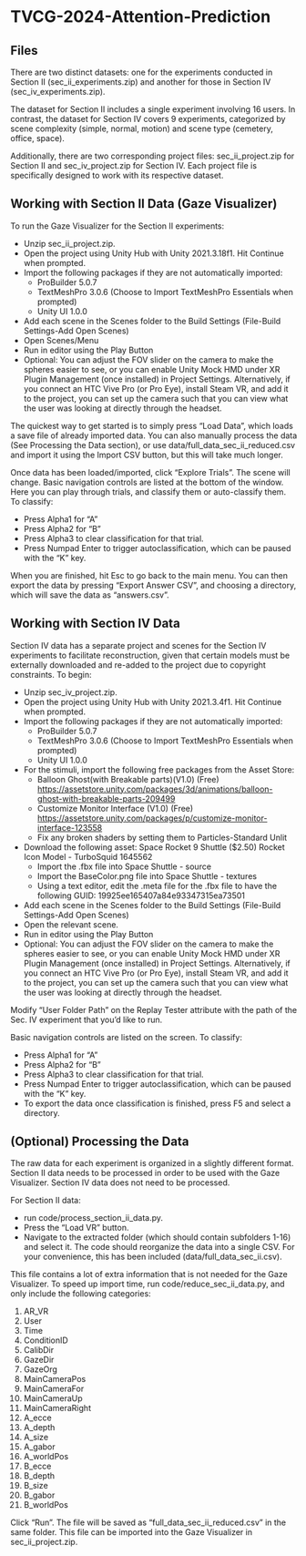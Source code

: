 # TVCG-2024-Attention-Prediction

## Files
There are two distinct datasets: one for the experiments conducted in Section II (sec_ii_experiments.zip) and another for those in Section IV (sec_iv_experiments.zip).

The dataset for Section II includes a single experiment involving 16 users. In contrast, the dataset for Section IV covers 9 experiments, categorized by scene complexity (simple, normal, motion) and scene type (cemetery, office, space).

Additionally, there are two corresponding project files: sec_ii_project.zip for Section II and sec_iv_project.zip for Section IV. Each project file is specifically designed to work with its respective dataset.

## Working with Section II Data (Gaze Visualizer)
To run the Gaze Visualizer for the Section II experiments:
- Unzip sec_ii_project.zip.
- Open the project using Unity Hub with Unity 2021.3.18f1. Hit Continue when prompted.
- Import the following packages if they are not automatically imported:
  - ProBuilder 5.0.7
  - TextMeshPro 3.0.6 (Choose to Import TextMeshPro Essentials when prompted)
  - Unity UI 1.0.0
- Add each scene in the Scenes folder to the Build Settings (File-Build Settings-Add Open Scenes)
- Open Scenes/Menu
- Run in editor using the Play Button
- Optional: You can adjust the FOV slider on the camera to make the spheres easier to see, or you can enable Unity Mock HMD under XR Plugin Management (once installed) in Project Settings. Alternatively, if you connect an HTC Vive Pro (or Pro Eye), install Steam VR, and add it to the project, you can set up the camera such that you can view what the user was looking at directly through the headset.

The quickest way to get started is to simply press “Load Data”, which loads a save file of already imported data. You can also manually process the data (See Processing the Data section), or use data/full_data_sec_ii_reduced.csv and import it using the Import CSV button, but this will take much longer.

Once data has been loaded/imported, click “Explore Trials”. The scene will change. Basic navigation controls are listed at the bottom of the window. Here you can play through trials, and classify them or auto-classify them.
To classify:
- Press Alpha1 for “A”
- Press Alpha2 for “B”
- Press Alpha3 to clear classification for that trial.
- Press Numpad Enter to trigger autoclassification, which can be paused with the “K” key.

When you are finished, hit Esc to go back to the main menu. You can then export the data by pressing “Export Answer CSV”, and choosing a directory, which will save the data as “answers.csv”.

## Working with Section IV Data
Section IV data has a separate project and scenes for the Section IV experiments to facilitate reconstruction, given that certain models must be externally downloaded and re-added to the project due to copyright constraints. To begin:
- Unzip sec_iv_project.zip.
- Open the project using Unity Hub with Unity 2021.3.4f1. Hit Continue when prompted.
- Import the following packages if they are not automatically imported:
  - ProBuilder 5.0.7
  - TextMeshPro 3.0.6 (Choose to Import TextMeshPro Essentials when prompted)
  - Unity UI 1.0.0
- For the stimuli, import the following free packages from the Asset Store:
  - Balloon Ghost(with Breakable parts)(V1.0) (Free) https://assetstore.unity.com/packages/3d/animations/balloon-ghost-with-breakable-parts-209499
  - Customize Monitor Interface (V1.0) (Free) https://assetstore.unity.com/packages/p/customize-monitor-interface-123558
  - Fix any broken shaders by setting them to Particles-Standard Unlit
- Download the following asset: Space Rocket 9 Shuttle ($2.50) Rocket Icon Model - TurboSquid 1645562
  - Import the .fbx file into Space Shuttle - source
  - Import the BaseColor.png file into Space Shuttle - textures
  - Using a text editor, edit the .meta file for the .fbx file to have the following GUID: 19925ee165407a84e93347315ea73501
- Add each scene in the Scenes folder to the Build Settings (File-Build Settings-Add Open Scenes)
- Open the relevant scene.
- Run in editor using the Play Button
- Optional: You can adjust the FOV slider on the camera to make the spheres easier to see, or you can enable Unity Mock HMD under XR Plugin Management (once installed) in Project Settings. Alternatively, if you connect an HTC Vive Pro (or Pro Eye), install Steam VR, and add it to the project, you can set up the camera such that you can view what the user was looking at directly through the headset.

Modify “User Folder Path” on the Replay Tester attribute with the path of the Sec. IV experiment that you’d like to run.

Basic navigation controls are listed on the screen. 
To classify:
- Press Alpha1 for “A”
- Press Alpha2 for “B”
- Press Alpha3 to clear classification for that trial.
- Press Numpad Enter to trigger autoclassification, which can be paused with the “K” key.
- To export the data once classification is finished, press F5 and select a directory.

## (Optional) Processing the Data

The raw data for each experiment is organized in a slightly different format. Section II data needs to be processed in order to be used with the Gaze Visualizer. Section IV data does not need to be processed.

For Section II data: 
- run code/process_section_ii_data.py. 
- Press the “Load VR” button. 
- Navigate to the extracted folder (which should contain subfolders 1-16) and select it. 
The code should reorganize the data into a single CSV. For your convenience, this has been included (data/full_data_sec_ii.csv).

This file contains a lot of extra information that is not needed for the Gaze Visualizer. To speed up import time, run code/reduce_sec_ii_data.py, and only include the following categories:
1. AR_VR
2. User
3. Time
4. ConditionID
5. CalibDir
6. GazeDir
7. GazeOrg
8. MainCameraPos
9. MainCameraFor
10. MainCameraUp
11. MainCameraRight
12. A_ecce
13. A_depth
14. A_size
15. A_gabor
16. A_worldPos
17. B_ecce
18. B_depth
19. B_size
20. B_gabor
21. B_worldPos

Click “Run”. The file will be saved as “full_data_sec_ii_reduced.csv” in the same folder. This file can be imported into the Gaze Visualizer in sec_ii_project.zip.




